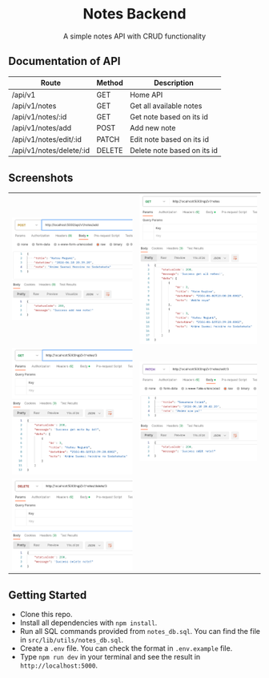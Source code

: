 <div align="center">
  <h1>Notes Backend</h1>
  <p>A simple notes API with CRUD functionality</p>
</div>

## Documentation of API

| Route                    | Method | Description                 |
| ------------------------ | ------ | ----------------------------|
| /api/v1                  | GET    | Home API                    |
| /api/v1/notes            | GET    | Get all available notes     |
| /api/v1/notes/:id        | GET    | Get note based on its id    |
| /api/v1/notes/add        | POST   | Add new note                |
| /api/v1/notes/edit/:id   | PATCH  | Edit note based on its id   |
| /api/v1/notes/delete/:id | DELETE | Delete note based on its id |

## Screenshots

|                                                                      |                                                                      |
| :------------------------------------------------------------------: | :------------------------------------------------------------------: |
| ![pic 1](/docs/Screenshot%20from%202024-06-18%2020-40-43.png) | ![pic 2](/docs/Screenshot%20from%202024-06-18%2020-41-25.png) |
| ![pic 3](/docs/Screenshot%20from%202024-06-18%2020-41-43.png) | ![pic 4](/docs/Screenshot%20from%202024-06-18%2020-43-11.png) |
| ![pic 5](/docs/Screenshot%20from%202024-06-18%2020-43-36.png) |

## Getting Started

- Clone this repo.
- Install all dependencies with `npm install`.
- Run all SQL commands provided from `notes_db.sql`. You can find the file in `src/lib/utils/notes_db.sql`.
- Create a `.env` file. You can check the format in `.env.example` file.
- Type `npm run dev` in your terminal and see the result in `http://localhost:5000`.
